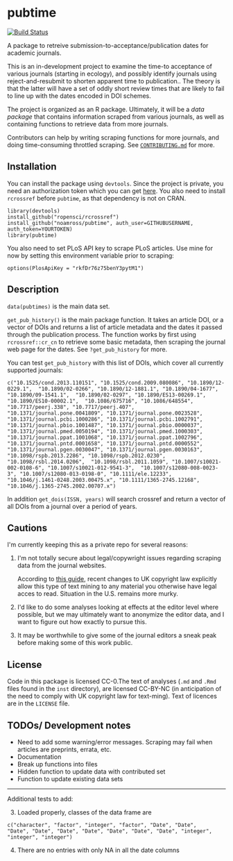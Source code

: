 pubtime
=======

[![Build
Status](https://magnum.travis-ci.com/noamross/pubtime.svg?token=JkBWVYYe2yNqyquByRrv&branch=master)](https://magnum.travis-ci.com/noamross/pubtime)

A package to retreive submission-to-acceptance/publication dates for academic
journals.

This is an in-development project to examine the time-to acceptance of various
journals (starting in ecology), and possibly identify journals using
reject-and-resubmit to shorten apparent time to publication.. The theory is that
the latter will have a set of oddly short review times that are likely to fail
to line up with the dates encoded in DOI schemes.

The project is organized as an R package. Ultimately, it will be a *data
package* that contains information scraped from various journals, as well as
containing functions to retrieve data from more journals.

Contributors can help by writing scraping functions for more journals, and doing
time-consuming throttled scraping. See
[`CONTRIBUTING.md`](https://github.com/noamross/pubtime/blob/master/CONTRIBUTING.md)
for more.

Installation
------------

You can install the package using `devtools`. Since the project is private, you
need an authorization token which you can get
[here](https://github.com/settings/tokens/new). You also need to install
`rcrossref` before `pubtime`, as that dependency is not on CRAN.

    library(devtools)
    install_github("ropensci/rcrossref")
    install_github("noamross/pubtime", auth_user=GITHUBUSERNAME, auth_token=YOURTOKEN)
    library(pubtime)
    
You also need to set PLoS API key to scrape PLoS articles.  Use mine for now by
setting this environment variable prior to scraping:

    options(PlosApiKey = "rkfDr76z75benY3pytM1")

Description
-----------

`data(pubtimes)` is the main data set.

`get_pub_history()` is the main package function. It takes an article DOI, or a vector of DOIs and
returns a list of article metadata and the dates it passed through the
publication process. The function works by first using `rcrossref::cr_cn` to
retrieve some basic metadata, then scraping the journal web page for the dates.
See `?get_pub_history` for more.

You can test `get_pub_history` with this list of DOIs, which cover all currently
supported journals:

`
c("10.1525/cond.2013.110151", "10.1525/cond.2009.080086", "10.1890/12-0229.1", 
"10.1890/02-0266", "10.1890/12-1881.1", "10.1890/04-1677", "10.1890/09-1541.1", 
"10.1890/02-0297", "10.1890/ES13-00269.1", "10.1890/ES10-00002.1", 
"10.1086/675716", "10.1086/648554", "10.7717/peerj.338", "10.7717/peerj.407", 
"10.1371/journal.pone.0041809", "10.1371/journal.pone.0023528", 
"10.1371/journal.pcbi.1000286", "10.1371/journal.pcbi.1002791", 
"10.1371/journal.pbio.1001487", "10.1371/journal.pbio.0000037", 
"10.1371/journal.pmed.0050194", "10.1371/journal.pmed.1000303", 
"10.1371/journal.ppat.1001068", "10.1371/journal.ppat.1002796", 
"10.1371/journal.pntd.0001658", "10.1371/journal.pntd.0000552", 
"10.1371/journal.pgen.0030047", "10.1371/journal.pgen.0030163", 
"10.1098/rspb.2013.2286", "10.1098/rspb.2012.0230", "10.1098/rsbl.2014.0206", 
"10.1098/rsbl.2011.1059", "10.1007/s10021-002-0108-6", "10.1007/s10021-012-9541-3", 
"10.1007/s12080-008-0023-3", "10.1007/s12080-013-0198-0", "10.1111/ele.12233", 
"10.1046/j.1461-0248.2003.00475.x", "10.1111/1365-2745.12168", 
"10.1046/j.1365-2745.2002.00707.x")
`

In addition `get_dois(ISSN, years)` will search crossref and return a vector
of all DOIs from a journal over a period of years.

Cautions
--------

I'm currently keeping this as a private repo for several reasons:

1.  I'm not totally secure about legal/copywright issues regarding scraping data
    from the journal websites.

    According to [this
    guide](https://www.gov.uk/government/uploads/system/uploads/attachment_data/file/315014/copyright-guidance-research.pdf),
    recent changes to UK copyright law explicitly allow this type of text mining
    to any material you otherwise have legal acces to read. Situation in the
    U.S. remains more murky.

2.  I'd like to do some analyses looking at effects at the editor level where
    possible, but we may ultimately want to anonymize the editor data, and I
    want to figure out how exactly to pursue this.

3.  It may be worthwhile to give some of the journal editors a sneak peak before
    making some of this work public.

License
-------

Code in this package is licensed CC-0.The text of analyses (`.md` and `.Rmd`
files found in the `inst` directory), are licensed CC-BY-NC (in anticipation of
the need to comply with UK copyright law for text-ming). Text of licences are in
the `LICENSE` file.

TODOs/ Development notes
------------------------

-   Need to add some warning/error messages. Scraping may fail when articles are
    preprints, errata, etc.
-   Documentation
-   Break up functions into files
-   Hidden function to update data with contributed set
-   Function to update existing data sets

----
Additional tests to add:



3.  Loaded properly, classes of the data frame are
```
c("character", "factor", "integer", "factor", "Date", "Date", 
"Date", "Date", "Date", "Date", "Date", "Date", "Date", "integer", 
"integer", "integer")
```
4. There are no entries with only NA in all the date columns


